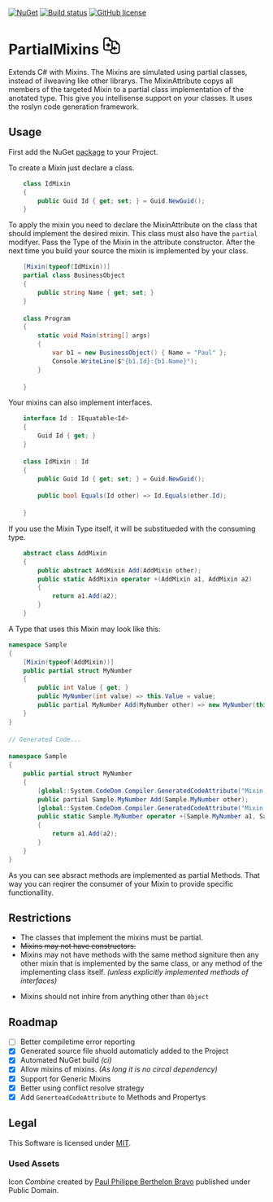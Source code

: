 [![NuGet](https://img.shields.io/nuget/v/PartialMixin.svg?style=flat-square)](https://www.nuget.org/packages/PartialMixin/)
[![Build status](https://ci.appveyor.com/api/projects/status/u5b72juufb2gxve3?svg=true)](https://ci.appveyor.com/project/LokiMidgard/partialmixins)
[![GitHub license](https://img.shields.io/github/license/LokiMidgard/PartialMixins.svg?style=flat-squar)](https://tldrlegal.com/license/mit-license#summary)


# PartialMixins <img src="https://raw.githubusercontent.com/LokiMidgard/PartialMixins/master/combine.png" width="35px" height="35px" />
Extends C# with Mixins. The Mixins are simulated using partial classes, instead of ilweaving like other
librarys. The MixinAttribute copys all members of the targeted Mixin to a partial class implementation
of the anotated type. This give you intellisense support on your classes. It uses the roslyn code generation framework.

## Usage

First add the NuGet [package](https://www.nuget.org/packages/PartialMixin/) to your Project.


To create a Mixin just declare a class.

```c#
    class IdMixin
    {
        public Guid Id { get; set; } = Guid.NewGuid();
    }
```

To apply the mixin you need to declare the MixinAttribute on the class that should implement the desired
mixin. This class must also have the ```partial``` modifyer. Pass the Type of the Mixin in the attribute
constructor. After the next time you build your source the mixin is implemented by your class. 

```c#
    [Mixin(typeof(IdMixin))]
    partial class BusinessObject
    {
        public string Name { get; set; }
    }

    class Program
    {
        static void Main(string[] args)
        {
            var b1 = new BusinessObject() { Name = "Paul" };
            Console.WriteLine($"{b1.Id}:{b1.Name}");
        }

    }
```

Your mixins can also implement interfaces. 

```c#
    interface Id : IEquatable<Id>
    {
        Guid Id { get; }
    }

    class IdMixin : Id
    {
        public Guid Id { get; set; } = Guid.NewGuid();

        public bool Equals(Id other) => Id.Equals(other.Id);

    }
```

If you use the Mixin Type itself, it will be substitueded with the consuming type.
```c#
    abstract class AddMixin
    {
        public abstract AddMixin Add(AddMixin other);
        public static AddMixin operator +(AddMixin a1, AddMixin a2)
        {
            return a1.Add(a2);
        }
    }
```

A Type that uses this Mixin may look like this:
```c#
namespace Sample
{
    [Mixin(typeof(AddMixin))]
    public partial struct MyNumber
    {
        public int Value { get; }
        public MyNumber(int value) => this.Value = value;
        public partial MyNumber Add(MyNumber other) => new MyNumber(this.Value + other.Value);
    }
}

// Generated Code...

namespace Sample
{
    public partial struct MyNumber
    {
        [global::System.CodeDom.Compiler.GeneratedCodeAttribute("Mixin Task", "1.0.51.0")]
        public partial Sample.MyNumber Add(Sample.MyNumber other);
        [global::System.CodeDom.Compiler.GeneratedCodeAttribute("Mixin Task", "1.0.51.0")]
        public static Sample.MyNumber operator +(Sample.MyNumber a1, Sample.MyNumber a2)
        {
            return a1.Add(a2);
        }
    }
}

```

As you can see absract methods are implemented as partial Methods. That way you can reqirer the consumer of
your Mixin to provide specific functionallity.



## Restrictions
+ The classes that implement the mixins must be partial. 
+ ~~Mixins may not have constructors.~~
+ Mixins may not have methods with the same method signiture then any other mixin that is
  implemented by the same class, or any method of the implementing class itself. _(unless explicitly
  implemented methods of interfaces)_  
* Mixins should not inhire from anything other than ```Object```
 

## Roadmap
- [ ] Better compiletime error reporting
- [x] Generated source file shuold automaticly added to the Project 
- [x] Automated NuGet build _(ci)_
- [x] Allow mixins of mixins. _(As long it is no circal dependency)_
- [x] Support for Generic Mixins
- [x] Better using conflict resolve strategy
- [x] Add ```GenerteadCodeAttribute``` to Methods and Propertys

## Legal 
This Software is licensed under [MIT](https://tldrlegal.com/license/mit-license#summary).

### Used Assets
Icon *Combine* created by [Paul Philippe Berthelon Bravo](https://thenounproject.com/paulberthelon) published under Public Domain.
